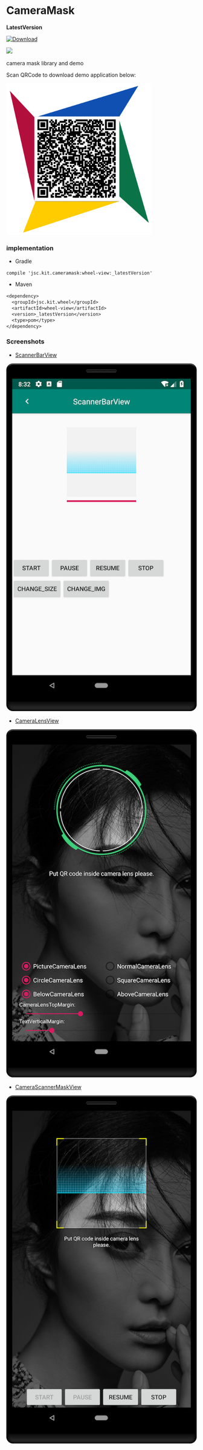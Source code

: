 # CameraMask
**LatestVersion**

[ ![Download](https://api.bintray.com/packages/justinquote/maven/wheel-view/images/download.svg) ](https://bintray.com/justinquote/maven/wheel-view/_latestVersion)  

<a href='https://bintray.com/justinquote/maven/wheel-view?source=watch' alt='Get automatic notifications about new "wheel-view" versions'><img src='https://www.bintray.com/docs/images/bintray_badge_color.png'></a>

camera mask library and demo


Scan QRCode to download demo application below:

![](/output/camera_mask_demo_qr_code.png)

### implementation
+ Gradle
```
compile 'jsc.kit.cameramask:wheel-view:_latestVersion'
```
+ Maven
```
<dependency>
  <groupId>jsc.kit.wheel</groupId>
  <artifactId>wheel-view</artifactId>
  <version>_latestVersion</version>
  <type>pom</type>
</dependency>
```

### Screenshots
+ [ScannerBarView](/cameraMaskLibrary/src/main/java/jsc/kit/cameramask/ScannerBarView.java)

![ScannerBarView](/output/shots/scanner_bar_view_s.png)

+ [CameraLensView](/cameraMaskLibrary/src/main/java/jsc/kit/cameramask/CameraLensView.java)

![CameraLensView](/output/shots/camera_lens_view_s.png)

+ [CameraScannerMaskView](/cameraMaskLibrary/src/main/java/jsc/kit/cameramask/CameraScannerMaskView.java)

![CameraScannerMaskView](/output/shots/camera_scanner_mask_view_s.png)

